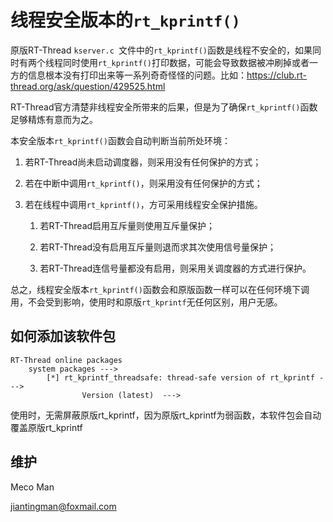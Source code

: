 # 线程安全版本的`rt_kprintf()`

原版RT-Thread `kserver.c `文件中的`rt_kprintf()`函数是线程不安全的，如果同时有两个线程同时使用`rt_kprintf()`打印数据，可能会导致数据被冲刷掉或者一方的信息根本没有打印出来等一系列奇奇怪怪的问题。比如：https://club.rt-thread.org/ask/question/429525.html

RT-Thread官方清楚非线程安全所带来的后果，但是为了确保`rt_kprintf()`函数足够精炼有意而为之。

本安全版本`rt_kprintf()`函数会自动判断当前所处环境：

1. 若RT-Thread尚未启动调度器，则采用没有任何保护的方式；

2. 若在中断中调用`rt_kprintf()`，则采用没有任何保护的方式；

3. 若在线程中调用`rt_kprintf()`，方可采用线程安全保护措施。

   1) 若RT-Thread启用互斥量则使用互斥量保护；

   2) 若RT-Thread没有启用互斥量则退而求其次使用信号量保护；

   3) 若RT-Thread连信号量都没有启用，则采用关调度器的方式进行保护。

总之，线程安全版本`rt_kprintf()`函数会和原版函数一样可以在任何环境下调用，不会受到影响，使用时和原版`rt_kprintf`无任何区别，用户无感。



## 如何添加该软件包

```
RT-Thread online packages
    system packages --->
        [*] rt_kprintf_threadsafe: thread-safe version of rt_kprintf --->
                Version (latest)  --->
```

使用时，无需屏蔽原版rt_kprintf，因为原版rt_kprintf为弱函数，本软件包会自动覆盖原版rt_kprintf


## 维护

Meco Man

jiantingman@foxmail.com
